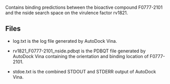 Contains binding predictions between the bioactive compound F0777-2101 and the nside search space on the virulence factor rv1821.

## Files

- log.txt is the log file generated by AutoDock Vina.

- rv1821_F0777-2101_nside.pdbqt is the PDBQT file generated by AutoDock Vina containing the orientation and binding location of F0777-2101.

- stdoe.txt is the combined STDOUT and STDERR output of AutoDock Vina.

